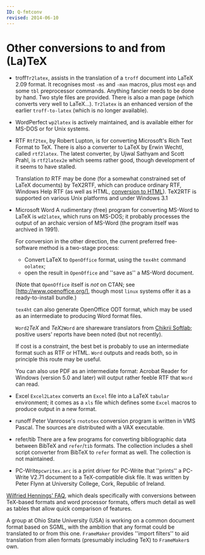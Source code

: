 ```yaml
---
ID: Q-fmtconv
revised: 2014-06-10
---
```

# Other conversions to and from (La)TeX

- troff`Tr2latex`, assists in the translation of a
  `troff` document into LaTeX 2.09 format.  It recognises most
  `-ms` and `-man` macros, plus most `eqn` and some
  `tbl` preprocessor commands.  Anything fancier needs to be
  done by hand. Two style files are provided. There is also a man page
  (which converts very well to LaTeX&hellip;).
  `Tr2latex` is an enhanced version of the earlier
  `troff-to-latex` (which is no longer available).

- WordPerfect `wp2latex` is actively maintained, and is
  available either for MS-DOS or for Unix systems.
- RTF `Rtf2tex`, by Robert Lupton, is for
  converting Microsoft's Rich Text Format to TeX.  There is also a
  converter to LaTeX by Erwin Wechtl, called `rtf2latex`.
  The latest converter, by Ujwal Sathyam and Scott Prahl, is
  `rtf2latex2e` which seems rather good, though development
  of it seems to have stalled.

  Translation _to_ RTF may be done (for a somewhat
  constrained set of LaTeX documents) by TeX2RTF, which
  can produce ordinary RTF, Windows Help RTF (as well as
  HTML, [conversion to HTML](FAQ-LaTeX2HTML.md)).
  TeX2RTF is supported on various Unix platforms and under
  Windows&nbsp;3.1
- Microsoft Word A rudimentary (free) program for converting
  MS-Word to LaTeX is `wd2latex`, which runs on MS-DOS;
  it probably processes the output of an archaic version of
  MS-Word (the program itself was archived in 1991).

  For conversion in the other direction, the current preferred
  free-software method is a two-stage process:
  

  -  Convert LaTeX to `OpenOffice` format, using the
      `tex4ht` command `oolatex`;
  -  open the result in `OpenOffice` and ''save as'' a
      MS-Word document.

  (Note that `OpenOffice` itself is _not_ on
  CTAN; see [http://www.openoffice.org/], though most
  `linux` systems offer it as a ready-to-install bundle.)

  `tex4ht` can also generate OpenOffice ODT
  format, which may be used as an intermediate to producing Word
  format files.

  `Word2`_TeX_ and _TeX_`2Word` are 
  shareware translators from 
  [Chikrii Softlab](http://www.chikrii.com/); positive users'
  reports have been noted (but not recently).

  If cost is a constraint, the best bet is probably to use an
  intermediate format such as RTF or HTML.
  `Word` outputs and reads both, so in principle this route
  may be useful.

  You can also use PDF as an intermediate format: Acrobat Reader
  for Windows (version 5.0 and later) will output rather feeble
  RTF that `Word` can read.
- Excel `Excel2Latex` converts an `Excel` file
  into a LaTeX `tabular` environment; it comes as a
  `xls` file which defines some `Excel` macros to produce
  output in a new format.
- runoff Peter Vanroose's `rnototex`
  conversion program is written in VMS Pascal.
  The sources are distributed with a VAX executable.
- refer/tib There are a few programs for converting bibliographic
  data between BibTeX and `refer`/`tib` formats.
  The collection includes a shell script converter from BibTeX to
  `refer` format as well. The collection
  is not maintained.
- PC-Write`pcwritex.arc` is a
  print driver for PC-Write that ''prints'' a PC-Write
  V2.71 document to a TeX-compatible disk file.  It was written by Peter
  Flynn at University College, Cork, Republic of Ireland.

[Wilfried Hennings' FAQ](http://www.tug.org/utilities/texconv/index.html),
which deals specifically with conversions between TeX-based formats
and word processor formats, offers much detail as well as tables that
allow quick comparison of features.

A group at Ohio State University (USA) is working on
a common document format based on SGML, with the ambition that any
format could be
translated to or from this one.  `FrameMaker` provides
''import filters'' to aid translation from alien formats
(presumably including TeX) to `FrameMaker`s own.

